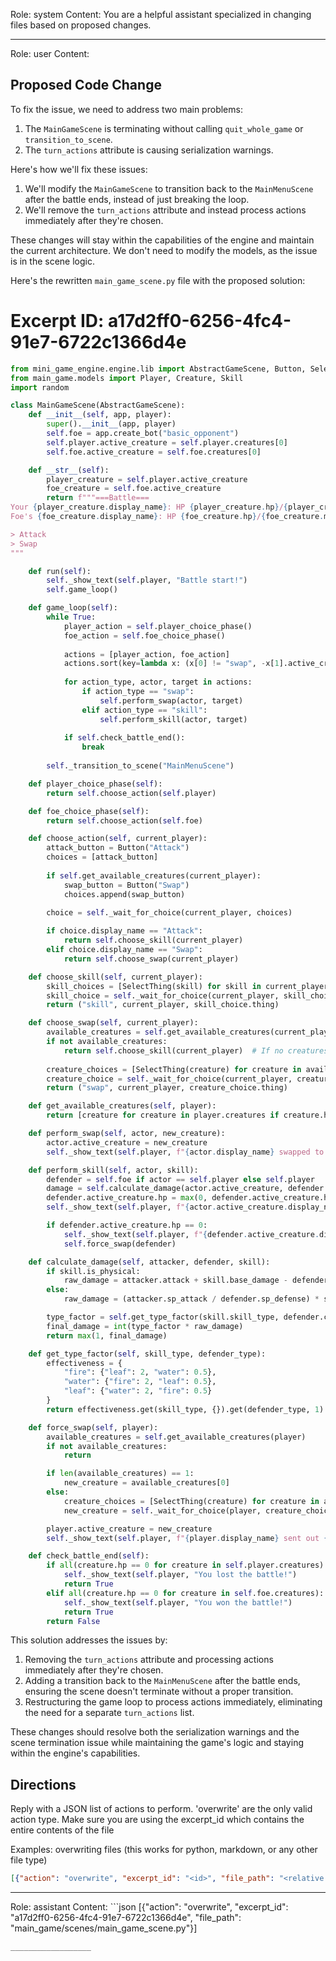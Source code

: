 Role: system
Content: You are a helpful assistant specialized in changing files based on proposed changes.
__________________
Role: user
Content: 
## Proposed Code Change
To fix the issue, we need to address two main problems:

1. The `MainGameScene` is terminating without calling `quit_whole_game` or `transition_to_scene`.
2. The `turn_actions` attribute is causing serialization warnings.

Here's how we'll fix these issues:

1. We'll modify the `MainGameScene` to transition back to the `MainMenuScene` after the battle ends, instead of just breaking the loop.
2. We'll remove the `turn_actions` attribute and instead process actions immediately after they're chosen.

These changes will stay within the capabilities of the engine and maintain the current architecture. We don't need to modify the models, as the issue is in the scene logic.

Here's the rewritten `main_game_scene.py` file with the proposed solution:

# Excerpt ID: a17d2ff0-6256-4fc4-91e7-6722c1366d4e
```python main_game/scenes/main_game_scene.py
from mini_game_engine.engine.lib import AbstractGameScene, Button, SelectThing
from main_game.models import Player, Creature, Skill
import random

class MainGameScene(AbstractGameScene):
    def __init__(self, app, player):
        super().__init__(app, player)
        self.foe = app.create_bot("basic_opponent")
        self.player.active_creature = self.player.creatures[0]
        self.foe.active_creature = self.foe.creatures[0]

    def __str__(self):
        player_creature = self.player.active_creature
        foe_creature = self.foe.active_creature
        return f"""===Battle===
Your {player_creature.display_name}: HP {player_creature.hp}/{player_creature.max_hp}
Foe's {foe_creature.display_name}: HP {foe_creature.hp}/{foe_creature.max_hp}

> Attack
> Swap
"""

    def run(self):
        self._show_text(self.player, "Battle start!")
        self.game_loop()

    def game_loop(self):
        while True:
            player_action = self.player_choice_phase()
            foe_action = self.foe_choice_phase()
            
            actions = [player_action, foe_action]
            actions.sort(key=lambda x: (x[0] != "swap", -x[1].active_creature.speed))
            
            for action_type, actor, target in actions:
                if action_type == "swap":
                    self.perform_swap(actor, target)
                elif action_type == "skill":
                    self.perform_skill(actor, target)
            
            if self.check_battle_end():
                break
        
        self._transition_to_scene("MainMenuScene")

    def player_choice_phase(self):
        return self.choose_action(self.player)

    def foe_choice_phase(self):
        return self.choose_action(self.foe)

    def choose_action(self, current_player):
        attack_button = Button("Attack")
        choices = [attack_button]
        
        if self.get_available_creatures(current_player):
            swap_button = Button("Swap")
            choices.append(swap_button)
        
        choice = self._wait_for_choice(current_player, choices)

        if choice.display_name == "Attack":
            return self.choose_skill(current_player)
        elif choice.display_name == "Swap":
            return self.choose_swap(current_player)

    def choose_skill(self, current_player):
        skill_choices = [SelectThing(skill) for skill in current_player.active_creature.skills]
        skill_choice = self._wait_for_choice(current_player, skill_choices)
        return ("skill", current_player, skill_choice.thing)

    def choose_swap(self, current_player):
        available_creatures = self.get_available_creatures(current_player)
        if not available_creatures:
            return self.choose_skill(current_player)  # If no creatures to swap, force attack
        
        creature_choices = [SelectThing(creature) for creature in available_creatures]
        creature_choice = self._wait_for_choice(current_player, creature_choices)
        return ("swap", current_player, creature_choice.thing)

    def get_available_creatures(self, player):
        return [creature for creature in player.creatures if creature.hp > 0 and creature != player.active_creature]

    def perform_swap(self, actor, new_creature):
        actor.active_creature = new_creature
        self._show_text(self.player, f"{actor.display_name} swapped to {new_creature.display_name}!")

    def perform_skill(self, actor, skill):
        defender = self.foe if actor == self.player else self.player
        damage = self.calculate_damage(actor.active_creature, defender.active_creature, skill)
        defender.active_creature.hp = max(0, defender.active_creature.hp - damage)
        self._show_text(self.player, f"{actor.active_creature.display_name} used {skill.display_name} and dealt {damage} damage!")

        if defender.active_creature.hp == 0:
            self._show_text(self.player, f"{defender.active_creature.display_name} was knocked out!")
            self.force_swap(defender)

    def calculate_damage(self, attacker, defender, skill):
        if skill.is_physical:
            raw_damage = attacker.attack + skill.base_damage - defender.defense
        else:
            raw_damage = (attacker.sp_attack / defender.sp_defense) * skill.base_damage

        type_factor = self.get_type_factor(skill.skill_type, defender.creature_type)
        final_damage = int(type_factor * raw_damage)
        return max(1, final_damage)

    def get_type_factor(self, skill_type, defender_type):
        effectiveness = {
            "fire": {"leaf": 2, "water": 0.5},
            "water": {"fire": 2, "leaf": 0.5},
            "leaf": {"water": 2, "fire": 0.5}
        }
        return effectiveness.get(skill_type, {}).get(defender_type, 1)

    def force_swap(self, player):
        available_creatures = self.get_available_creatures(player)
        if not available_creatures:
            return

        if len(available_creatures) == 1:
            new_creature = available_creatures[0]
        else:
            creature_choices = [SelectThing(creature) for creature in available_creatures]
            new_creature = self._wait_for_choice(player, creature_choices).thing

        player.active_creature = new_creature
        self._show_text(self.player, f"{player.display_name} sent out {new_creature.display_name}!")

    def check_battle_end(self):
        if all(creature.hp == 0 for creature in self.player.creatures):
            self._show_text(self.player, "You lost the battle!")
            return True
        elif all(creature.hp == 0 for creature in self.foe.creatures):
            self._show_text(self.player, "You won the battle!")
            return True
        return False
```

This solution addresses the issues by:

1. Removing the `turn_actions` attribute and processing actions immediately after they're chosen.
2. Adding a transition back to the `MainMenuScene` after the battle ends, ensuring the scene doesn't terminate without a proper transition.
3. Restructuring the game loop to process actions immediately, eliminating the need for a separate `turn_actions` list.

These changes should resolve both the serialization warnings and the scene termination issue while maintaining the game's logic and staying within the engine's capabilities.

## Directions
Reply with a JSON list of actions to perform. 'overwrite' are the only valid action type. 
Make sure you are using the excerpt_id which contains the entire contents of the file

Examples:
overwriting files (this works for python, markdown, or any other file type)
```json output_example1
[{"action": "overwrite", "excerpt_id": "<id>", "file_path": "<relative file path>"}]
```

__________________
Role: assistant
Content: ```json
[{"action": "overwrite", "excerpt_id": "a17d2ff0-6256-4fc4-91e7-6722c1366d4e", "file_path": "main_game/scenes/main_game_scene.py"}]
```
__________________
